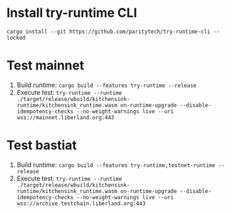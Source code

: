 # Install try-runtime CLI
```
cargo install --git https://github.com/paritytech/try-runtime-cli --locked
```

# Test mainnet

1. Build runtime: `cargo build --features try-runtime --release`
2. Execute test: `try-runtime --runtime ./target/release/wbuild/kitchensink-runtime/kitchensink_runtime.wasm on-runtime-upgrade --disable-idempotency-checks --no-weight-warnings live --uri wss://mainnet.liberland.org:443`

# Test bastiat

1. Build runtime: `cargo build --features try-runtime,testnet-runtime --release`
2. Execute test: `try-runtime --runtime ./target/release/wbuild/kitchensink-runtime/kitchensink_runtime.wasm on-runtime-upgrade --disable-idempotency-checks --no-weight-warnings live --uri wss://archive.testchain.liberland.org:443`
